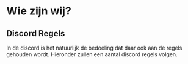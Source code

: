 # Wie zijn wij?

## Discord Regels

In de discord is het natuurlijk de bedoeling dat daar ook aan de regels gehouden wordt. Hieronder zullen een aantal discord regels volgen.
